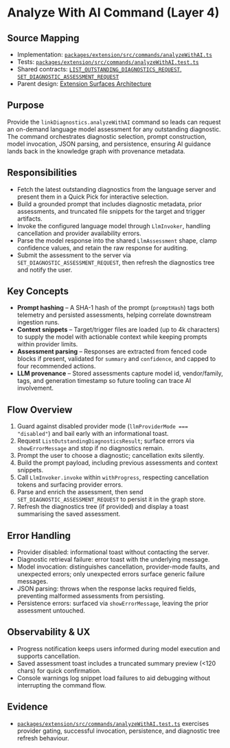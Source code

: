 # Analyze With AI Command (Layer 4)

## Source Mapping
- Implementation: [`packages/extension/src/commands/analyzeWithAI.ts`](../../../packages/extension/src/commands/analyzeWithAI.ts)
- Tests: [`packages/extension/src/commands/analyzeWithAI.test.ts`](../../../packages/extension/src/commands/analyzeWithAI.test.ts)
- Shared contracts: [`LIST_OUTSTANDING_DIAGNOSTICS_REQUEST`, `SET_DIAGNOSTIC_ASSESSMENT_REQUEST`](../../../packages/shared/src/contracts/diagnostics.ts)
- Parent design: [Extension Surfaces Architecture](../../layer-3/extension-surfaces.mdmd.md)

## Purpose
Provide the `linkDiagnostics.analyzeWithAI` command so leads can request an on-demand language model assessment for any outstanding diagnostic. The command orchestrates diagnostic selection, prompt construction, model invocation, JSON parsing, and persistence, ensuring AI guidance lands back in the knowledge graph with provenance metadata.

## Responsibilities
- Fetch the latest outstanding diagnostics from the language server and present them in a Quick Pick for interactive selection.
- Build a grounded prompt that includes diagnostic metadata, prior assessments, and truncated file snippets for the target and trigger artifacts.
- Invoke the configured language model through `LlmInvoker`, handling cancellation and provider availability errors.
- Parse the model response into the shared `LlmAssessment` shape, clamp confidence values, and retain the raw response for auditing.
- Submit the assessment to the server via `SET_DIAGNOSTIC_ASSESSMENT_REQUEST`, then refresh the diagnostics tree and notify the user.

## Key Concepts
- **Prompt hashing** – A SHA-1 hash of the prompt (`promptHash`) tags both telemetry and persisted assessments, helping correlate downstream ingestion runs.
- **Context snippets** – Target/trigger files are loaded (up to 4k characters) to supply the model with actionable context while keeping prompts within provider limits.
- **Assessment parsing** – Responses are extracted from fenced code blocks if present, validated for `summary` and `confidence`, and capped to four recommended actions.
- **LLM provenance** – Stored assessments capture model id, vendor/family, tags, and generation timestamp so future tooling can trace AI involvement.

## Flow Overview
1. Guard against disabled provider mode (`llmProviderMode === "disabled"`) and bail early with an informational toast.
2. Request `ListOutstandingDiagnosticsResult`; surface errors via `showErrorMessage` and stop if no diagnostics remain.
3. Prompt the user to choose a diagnostic; cancellation exits silently.
4. Build the prompt payload, including previous assessments and context snippets.
5. Call `LlmInvoker.invoke` within `withProgress`, respecting cancellation tokens and surfacing provider errors.
6. Parse and enrich the assessment, then send `SET_DIAGNOSTIC_ASSESSMENT_REQUEST` to persist it in the graph store.
7. Refresh the diagnostics tree (if provided) and display a toast summarising the saved assessment.

## Error Handling
- Provider disabled: informational toast without contacting the server.
- Diagnostic retrieval failure: error toast with the underlying message.
- Model invocation: distinguishes cancellation, provider-mode faults, and unexpected errors; only unexpected errors surface generic failure messages.
- JSON parsing: throws when the response lacks required fields, preventing malformed assessments from persisting.
- Persistence errors: surfaced via `showErrorMessage`, leaving the prior assessment untouched.

## Observability & UX
- Progress notification keeps users informed during model execution and supports cancellation.
- Saved assessment toast includes a truncated summary preview (<120 chars) for quick confirmation.
- Console warnings log snippet load failures to aid debugging without interrupting the command flow.

## Evidence
- [`packages/extension/src/commands/analyzeWithAI.test.ts`](../../../packages/extension/src/commands/analyzeWithAI.test.ts) exercises provider gating, successful invocation, persistence, and diagnostic tree refresh behaviour.
